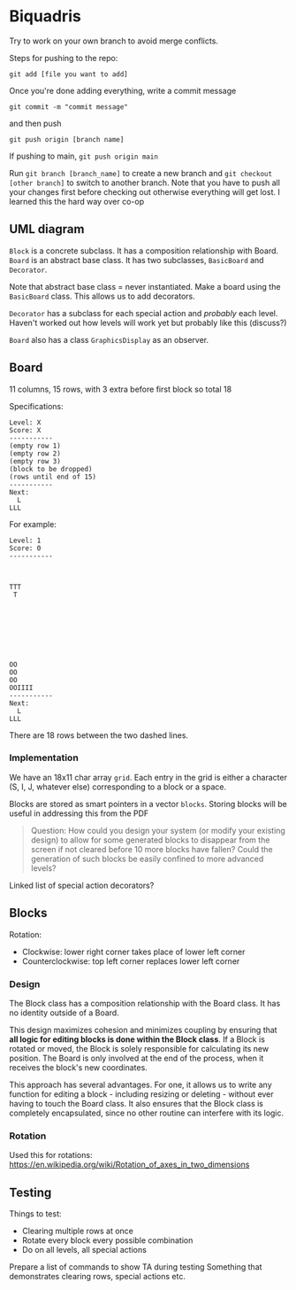# Biquadris

Try to work on your own branch to avoid merge conflicts.

Steps for pushing to the repo:
```
git add [file you want to add]
```
Once you're done adding everything, write a commit message
```
git commit -m "commit message"
```
and then push
```
git push origin [branch name]
```
If pushing to main, `git push origin main`

Run `git branch [branch_name]` to create a new branch and `git checkout [other branch]` to switch to another branch. Note that you have to push all your changes first before checking out otherwise everything will get lost. I learned this the hard way over co-op

## UML diagram

`Block` is a concrete subclass. It has a composition relationship with Board.
`Board` is an abstract base class. It has two subclasses, `BasicBoard` and `Decorator`.

Note that abstract base class = never instantiated. Make a board using the `BasicBoard` class. This allows us to add decorators.

`Decorator` has a subclass for each special action and _probably_ each level.
Haven't worked out how levels will work yet but probably like this (discuss?)

`Board` also has a class `GraphicsDisplay` as an observer.

## Board
11 columns, 15 rows, with 3 extra before first block so total 18

Specifications:

```
Level: X
Score: X
-----------
(empty row 1)
(empty row 2)
(empty row 3)
(block to be dropped)
(rows until end of 15)
-----------
Next:
  L
LLL
```

For example:
```
Level: 1
Score: 0
-----------



TTT
 T








OO
OO
OO
OOIIII
-----------
Next:
  L
LLL
```

There are 18 rows between the two dashed lines.

### Implementation

We have an 18x11 char array `grid`. Each entry in the grid is either a character (S, I, J, whatever else) corresponding to a block or a space.

Blocks are stored as smart pointers in a vector `blocks`. Storing blocks will be useful in addressing this from the PDF


>Question: How could you design your system (or modify your existing design) to allow for some generated blocks to disappear from the screen if not cleared before 10 more blocks have fallen? Could the generation of such blocks be easily confined to more advanced levels?

Linked list of special action decorators?

## Blocks
Rotation:
- Clockwise: lower right corner takes place of lower left corner
- Counterclockwise: top left corner replaces lower left corner

### Design

The Block class has a composition relationship with the Board class. It has no identity outside of a Board.

This design maximizes cohesion and minimizes coupling by ensuring that **all logic for editing blocks is done within the Block class**. If a Block is rotated or moved, the Block is solely responsible for calculating its new position. The Board is only involved at the end of the process, when it receives the block's new coordinates.

This approach has several advantages. For one, it allows us to write any function for editing a block - including resizing or deleting - without ever having to touch the Board class. It also ensures that the Block class is completely encapsulated, since no other routine can interfere with its logic.

### Rotation

Used this for rotations:
https://en.wikipedia.org/wiki/Rotation_of_axes_in_two_dimensions



<!-- ### Dropping

Store the states of each cell in a dictionary `grid_dict`.

After rotation is confirmed, keep track of coordinates of the block's lower boundary.

Then, iteratively lower the block.
If every cell in the block's lower boundary is free (according to the dictionary), try to keep going. If not, stop.
Then update `grid_dict` to show the block's final coordinates as being filled.

Also, keep track of how many blocks in each row are full.
After a block is dropped, add the width of the block in each row.
if all 11 columns full, clear row:
-go over every block
-recursively go over every cell and change coordinates accordingly

or just loop over `grid_dict`, making the state of each cell equal to the state of what's above -->

## Testing

Things to test:
- Clearing multiple rows at once
- Rotate every block every possible combination
- Do on all levels, all special actions

Prepare a list of commands to show TA during testing
Something that demonstrates clearing rows, special actions etc.

